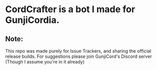 # CordCrafter is a bot I made for GunjiCordia.

## Note:
This repo was made purely for Issue Trackers, and sharing the official release builds.
For suggestions please join GunjiCord's Discord server (Though I assume you're in it already)
